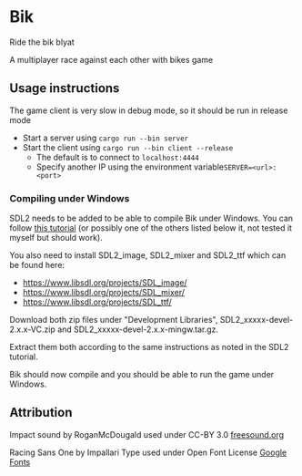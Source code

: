 # Bik

Ride the bik blyat

A multiplayer race against each other with bikes game

## Usage instructions

The game client is very slow in debug mode, so it should be run in release mode

- Start a server using `cargo run --bin server`
- Start the client using `cargo run --bin client --release`
    - The default is to connect to `localhost:4444`
    - Specify another IP using the environment variable`SERVER=<url>:<port>`


### Compiling under Windows

SDL2 needs to be added to be able to compile Bik under Windows. You can follow [this tutorial](https://github.com/Rust-SDL2/rust-sdl2/blob/master/README.md#windows-with-build-script)
(or possibly one of the others listed below it, not tested it myself but should work).

You also need to install SDL2_image, SDL2_mixer and SDL2_ttf which can be found here:
- https://www.libsdl.org/projects/SDL_image/
- https://www.libsdl.org/projects/SDL_mixer/
- https://www.libsdl.org/projects/SDL_ttf/

Download both zip files under "Development Libraries", SDL2_xxxxx-devel-2.x.x-VC.zip and SDL2_xxxxx-devel-2.x.x-mingw.tar.gz.

Extract them both according to the same instructions as noted in the SDL2 tutorial.

Bik should now compile and you should be able to run the game under Windows.

## Attribution
Impact sound by RoganMcDougald used under CC-BY 3.0
[freesound.org](https://freesound.org/people/RoganMcDougald/sounds/260435/)

Racing Sans One by Impallari Type used under Open Font License [Google Fonts](https://fonts.google.com/specimen/Racing+Sans+One)
